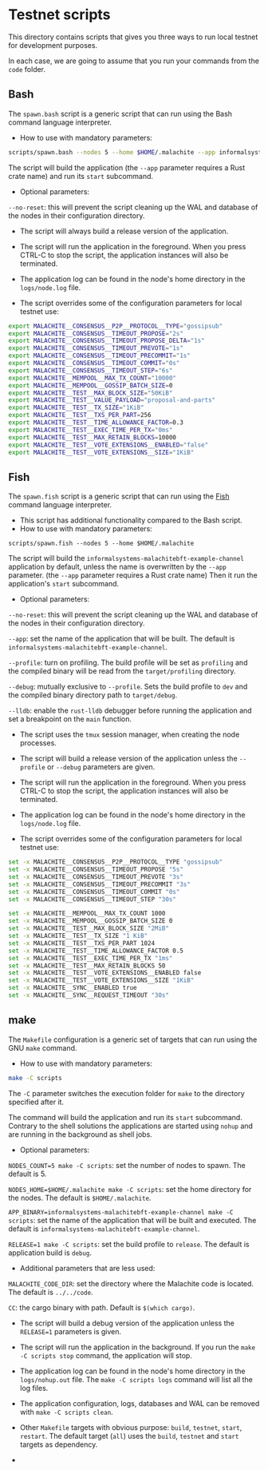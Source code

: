 # Testnet scripts
This directory contains scripts that gives you three ways to run local testnet for development purposes.

In each case, we are going to assume that you run your commands from the `code` folder.

## Bash
The `spawn.bash` script is a generic script that can run using the Bash command language interpreter.

* How to use with mandatory parameters:
```bash
scripts/spawn.bash --nodes 5 --home $HOME/.malachite --app informalsystems-malachitebft-example-channel
```

The script will build the application (the `--app` parameter requires a Rust crate name) and run its `start` subcommand.

* Optional parameters:

`--no-reset`: this will prevent the script cleaning up the WAL and database of the nodes in their configuration  directory.

* The script will always build a release version of the application.

* The script will run the application in the foreground. When you press CTRL-C to stop the script, the application
instances will also be terminated.

* The application log can be found in the node's home directory in the `logs/node.log` file.

* The script overrides some of the configuration parameters for local testnet use:
```bash
export MALACHITE__CONSENSUS__P2P__PROTOCOL__TYPE="gossipsub"
export MALACHITE__CONSENSUS__TIMEOUT_PROPOSE="2s"
export MALACHITE__CONSENSUS__TIMEOUT_PROPOSE_DELTA="1s"
export MALACHITE__CONSENSUS__TIMEOUT_PREVOTE="1s"
export MALACHITE__CONSENSUS__TIMEOUT_PRECOMMIT="1s"
export MALACHITE__CONSENSUS__TIMEOUT_COMMIT="0s"
export MALACHITE__CONSENSUS__TIMEOUT_STEP="6s"
export MALACHITE__MEMPOOL__MAX_TX_COUNT="10000"
export MALACHITE__MEMPOOL__GOSSIP_BATCH_SIZE=0
export MALACHITE__TEST__MAX_BLOCK_SIZE="50KiB"
export MALACHITE__TEST__VALUE_PAYLOAD="proposal-and-parts"
export MALACHITE__TEST__TX_SIZE="1KiB"
export MALACHITE__TEST__TXS_PER_PART=256
export MALACHITE__TEST__TIME_ALLOWANCE_FACTOR=0.3
export MALACHITE__TEST__EXEC_TIME_PER_TX="0ms"
export MALACHITE__TEST__MAX_RETAIN_BLOCKS=10000
export MALACHITE__TEST__VOTE_EXTENSIONS__ENABLED="false"
export MALACHITE__TEST__VOTE_EXTENSIONS__SIZE="1KiB"
```

## Fish
The `spawn.fish` script is a generic script that can run using the [Fish](https://fishshell.com/) command language
interpreter.

* This script has additional functionality compared to the Bash script.
* How to use with mandatory parameters:
```fish
scripts/spawn.fish --nodes 5 --home $HOME/.malachite
```
The script will build the `informalsystems-malachitebft-example-channel` application by default, unless the name is
overwritten by the `--app` parameter. (the `--app` parameter requires a Rust crate name) Then it run the application's
`start` subcommand.

* Optional parameters:

`--no-reset`: this will prevent the script cleaning up the WAL and database of the nodes in their configuration directory.

`--app`: set the name of the application that will be built. The default is `informalsystems-malachitebft-example-channel`.

`--profile`: turn on profiling. The build profile will be set as `profiling` and the compiled binary will be read from
the `target/profiling` directory.

`--debug`: mutually exclusive to `--profile`. Sets the build profile to `dev` and the compiled binary directory path to
`target/debug`.

`--lldb`: enable the `rust-lldb` debugger before running the application and set a breakpoint on the `main` function.

* The script uses the `tmux` session manager, when creating the node processes.

* The script will build a release version of the application unless the `--profile` or `--debug` parameters are given.

* The script will run the application in the foreground. When you press CTRL-C to stop the script, the application
  instances will also be terminated.

* The application log can be found in the node's home directory in the `logs/node.log` file.

* The script overrides some of the configuration parameters for local testnet use:
```bash
set -x MALACHITE__CONSENSUS__P2P__PROTOCOL__TYPE "gossipsub"
set -x MALACHITE__CONSENSUS__TIMEOUT_PROPOSE "5s"
set -x MALACHITE__CONSENSUS__TIMEOUT_PREVOTE "3s"
set -x MALACHITE__CONSENSUS__TIMEOUT_PRECOMMIT "3s"
set -x MALACHITE__CONSENSUS__TIMEOUT_COMMIT "0s"
set -x MALACHITE__CONSENSUS__TIMEOUT_STEP "30s"

set -x MALACHITE__MEMPOOL__MAX_TX_COUNT 1000
set -x MALACHITE__MEMPOOL__GOSSIP_BATCH_SIZE 0
set -x MALACHITE__TEST__MAX_BLOCK_SIZE "2MiB"
set -x MALACHITE__TEST__TX_SIZE "1 KiB"
set -x MALACHITE__TEST__TXS_PER_PART 1024
set -x MALACHITE__TEST__TIME_ALLOWANCE_FACTOR 0.5
set -x MALACHITE__TEST__EXEC_TIME_PER_TX "1ms"
set -x MALACHITE__TEST__MAX_RETAIN_BLOCKS 50
set -x MALACHITE__TEST__VOTE_EXTENSIONS__ENABLED false
set -x MALACHITE__TEST__VOTE_EXTENSIONS__SIZE "1KiB"
set -x MALACHITE__SYNC__ENABLED true
set -x MALACHITE__SYNC__REQUEST_TIMEOUT "30s"
```

## make
The `Makefile` configuration is a generic set of targets that can run using the GNU `make` command.

* How to use with mandatory parameters:
```bash
make -C scripts
```
The `-C` parameter switches the execution folder for `make` to the directory specified after it.

The command will build the application and run its `start` subcommand. Contrary to the shell solutions the applications
are started using `nohup` and are running in the background as shell jobs.

* Optional parameters:

`NODES_COUNT=5 make -C scripts`: set the number of nodes to spawn. The default is 5.

`NODES_HOME=$HOME/.malachite make -C scripts`: set the home directory for the nodes. The default is `$HOME/.malachite`.

`APP_BINARY=informalsystems-malachitebft-example-channel make -C scripts`: set the name of the application that will be
built and executed. The default is `informalsystems-malachitebft-example-channel`.

`RELEASE=1 make -C scripts`: set the build profile to `release`. The default is application build is `debug`.

* Additional parameters that are less used:

`MALACHITE_CODE_DIR`: set the directory where the Malachite code is located. The default is `../../code`.

`CC`: the cargo binary with path. Default is `$(which cargo)`.

* The script will build a debug version of the application unless the `RELEASE=1` parameters is given.

* The script will run the application in the background. If you run the `make -C scripts stop` command, the application
will stop.

* The application log can be found in the node's home directory in the `logs/nohup.out` file. The `make -C scripts logs`
command will list all the log files.

* The application configuration, logs, databases and WAL can be removed with `make -C scripts clean`.

* Other `Makefile` targets with obvious purpose: `build`, `testnet`, `start`, `restart`. The default target (`all`) uses
the `build`, `testnet` and `start` targets as dependency.
* 